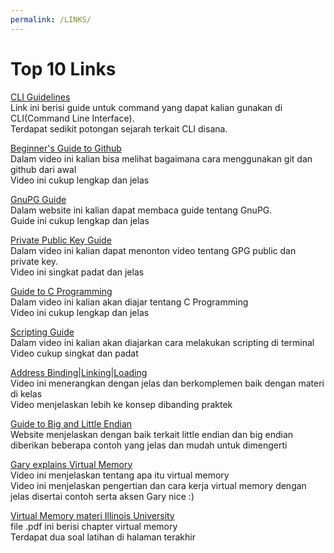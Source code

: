 ```yaml
---
permalink: /LINKS/
---
```

# Top 10 Links

[CLI Guidelines](https://clig.dev/#the-basics)</br>
Link ini berisi guide untuk command yang dapat kalian gunakan di CLI(Command Line Interface).</br>
Terdapat sedikit potongan sejarah terkait CLI disana.</br>

[Beginner's Guide to Github](https://www.youtube.com/watch?v=RGOj5yH7evk)</br>
Dalam video ini kalian bisa melihat bagaimana cara menggunakan git dan github dari awal</br>
Video ini cukup lengkap dan jelas</br>

[GnuPG Guide](https://gnupg.org/documentation/guides.html)</br>
Dalam website ini kalian dapat membaca guide tentang GnuPG.</br>
Guide ini cukup lengkap dan jelas</br>

[Private Public Key Guide](https://www.youtube.com/watch?v=I-4dcpTDWys)</br>
Dalam video ini kalian dapat menonton video tentang GPG public dan private key.</br>
Video ini singkat padat dan jelas</br>

[Guide to C Programming](https://www.youtube.com/watch?v=KJgsSFOSQv0)</br>
Dalam video ini kalian akan diajar tentang C Programming</br>
Video ini cukup lengkap dan jelas</br>

[Scripting Guide](https://www.youtube.com/watch?v=oxuRxtrO2Ag)</br>
Dalam video ini kalian akan diajarkan cara melakukan scripting di terminal</br>
Video cukup singkat dan padat</br>

[Address Binding|Linking|Loading](https://www.youtube.com/watch?v=40mrrsRJLYc)</br>
Video ini menerangkan dengan jelas dan berkomplemen baik dengan materi di kelas</br>
Video menjelaskan lebih ke konsep dibanding praktek</br>

[Guide to Big and Little Endian](https://www.section.io/engineering-education/what-is-little-endian-and-big-endian/)</br>
Website menjelaskan dengan baik terkait little endian dan big endian</br>
diberikan beberapa contoh yang jelas dan mudah untuk dimengerti</br>

[Gary explains Virtual Memory](https://www.youtube.com/watch?v=2quKyPnUShQ)</br>
Video ini menjelaskan tentang apa itu virtual memory</br>
Video ini menjelaskan pengertian dan cara kerja virtual memory dengan jelas disertai contoh serta aksen Gary nice :)</br>

[Virtual Memory materi Illinois University](http://www.cs.iit.edu/~virgil/cs470/Book/chapter10.pdf)</br>
file .pdf ini berisi chapter virtual memory</br>
Terdapat dua soal latihan di halaman terakhir</br>
